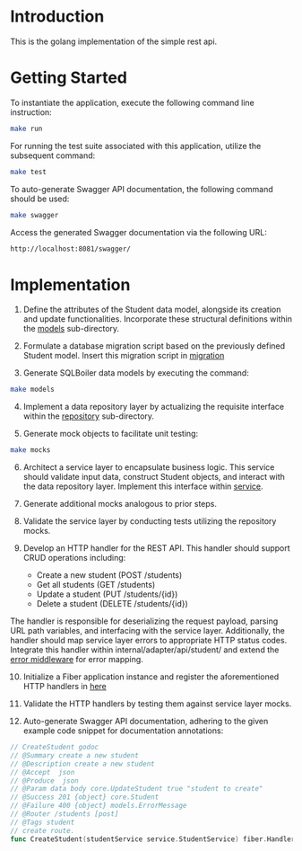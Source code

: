 # Introduction

This is the golang implementation of the simple rest api.

# Getting Started

To instantiate the application, execute the following command line instruction:

```bash
make run
```

For running the test suite associated with this application, utilize the subsequent command:

```bash
make test
```

To auto-generate Swagger API documentation, the following command should be used:

```bash
make swagger
```

Access the generated Swagger documentation via the following URL:

```bash
http://localhost:8081/swagger/
```

# Implementation

1. Define the attributes of the Student data model, alongside its creation and update functionalities.
   Incorporate these structural definitions within the [models](internal/core/students.go) sub-directory.
2. Formulate a database migration script based on the previously defined Student model. Insert this migration script in
   [migration](repository/sqlboiler/migrations/00_create_students.sql)

3. Generate SQLBoiler data models by executing the command:

```bash
make models
```

4. Implement a data repository layer by actualizing the requisite interface within
   the [repository](internal/repository/students.go) sub-directory.

5. Generate mock objects to facilitate unit testing:

```bash
make mocks
```

6. Architect a service layer to encapsulate business logic. This service should validate input data,
   construct Student objects, and interact with the data repository layer. Implement this interface
   within [service](internal/service/students.go).

7. Generate additional mocks analogous to prior steps.
8. Validate the service layer by conducting tests utilizing the repository mocks.
9. Develop an HTTP handler for the REST API. This handler should support CRUD operations including:
    - Create a new student (POST /students)
    - Get all students (GET /students)
    - Update a student (PUT /students/{id})
    - Delete a student (DELETE /students/{id})

The handler is responsible for deserializing the request payload, parsing URL path variables, and interfacing with the
service layer. Additionally, the handler should map service layer errors to appropriate HTTP status codes.
Integrate this handler within internal/adapter/api/student/ and extend the
[error middleware](internal/adapter/api/middleware/error.go) for error mapping.

10. Initialize a Fiber application instance and register the aforementioned HTTP handlers
    in [here](internal/adapter/api/api.go)

11. Validate the HTTP handlers by testing them against service layer mocks.

12. Auto-generate Swagger API documentation, adhering to the given example code snippet for documentation annotations:

```go
// CreateStudent godoc
// @Summary create a new student
// @Description create a new student
// @Accept  json
// @Produce  json
// @Param data body core.UpdateStudent true "student to create"
// @Success 201 {object} core.Student
// @Failure 400 {object} models.ErrorMessage
// @Router /students [post]
// @Tags student
// create route.
func CreateStudent(studentService service.StudentService) fiber.Handler {}
```

